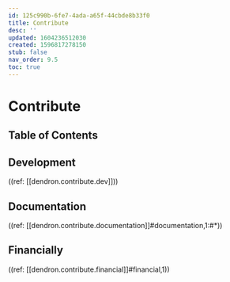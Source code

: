 ```yaml
---
id: 125c990b-6fe7-4ada-a65f-44cbde8b33f0
title: Contribute
desc: ''
updated: 1604236512030
created: 1596817278150
stub: false
nav_order: 9.5
toc: true
---
```

# Contribute

## Table of Contents

## Development

((ref: [[dendron.contribute.dev]]))

## Documentation

((ref: [[dendron.contribute.documentation]]#documentation,1:#*))

## Financially

((ref: [[dendron.contribute.financial]]#financial,1))

